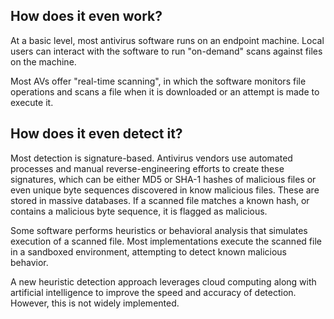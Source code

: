 ## How does it even work?
At a basic level, most antivirus software runs on an endpoint machine. Local users can interact with the software to run "on-demand" scans against files on the machine.

Most AVs offer "real-time scanning", in which the software monitors file operations and scans a file when it is downloaded or an attempt is made to execute it.

## How does it even detect it?
Most detection is signature-based.
Antivirus vendors use automated processes and manual reverse-engineering efforts to create these signatures, which can be either MD5 or SHA-1 hashes of malicious files or even unique byte sequences discovered in know malicious files.
These are stored in massive databases.
 If a scanned file matches a known hash, or contains a malicious byte sequence, it is flagged as malicious.

 Some software performs heuristics or behavioral analysis that simulates execution of a scanned file.
 Most implementations execute the scanned file in a sandboxed environment, attempting to detect known malicious behavior.

 A new heuristic detection approach leverages cloud computing along with artificial intelligence to improve the speed and accuracy of detection.
 However, this is not widely implemented.

 